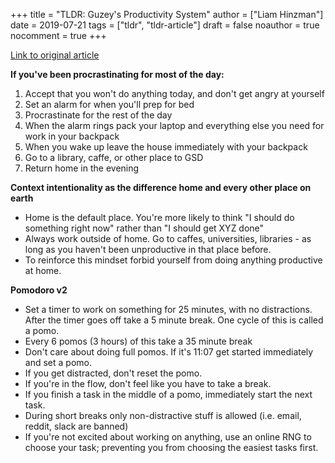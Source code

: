 +++
title = "TLDR: Guzey's Productivity System"
author = ["Liam Hinzman"]
date = 2019-07-21
tags = ["tldr", "tldr-article"]
draft = false
noauthor = true
nocomment = true
+++

[Link to original article](https://guezy.com/productivity)

**If you've been procrastinating for most of the day:**

1.  Accept that you won't do anything today, and don't get angry at yourself
2.  Set an alarm for when you'll prep for bed
3.  Procrastinate for the rest of the day
4.  When the alarm rings pack your laptop and everything else you need for work in your backpack
5.  When you wake up leave the house immediately with your backpack
6.  Go to a library, caffe, or other place to GSD
7.  Return home in the evening

**Context intentionality as the difference home and every other place on earth**

-   Home is the default place. You're more likely to think "I should do something right now" rather than "I should get XYZ done"
-   Always work outside of home. Go to caffes, universities, libraries - as long as you haven't been unproductive in that place before.
-   To reinforce this mindset forbid yourself from doing anything productive at home.

**Pomodoro v2**

-   Set a timer to work on something for 25 minutes, with no distractions. After the timer goes off take a 5 minute break. One cycle of this is called a pomo.
-   Every 6 pomos (3 hours) of this take a 35 minute break
-   Don't care about doing full pomos. If it's 11:07 get started immediately and set a pomo.
-   If you get distracted, don't reset the pomo.
-   If you're in the flow, don't feel like you have to take a break.
-   If you finish a task in the middle of a pomo, immediately start the next task.
-   During short breaks only non-distractive stuff is allowed (i.e. email, reddit, slack are banned)
-   If you're not excited about working on anything, use an online RNG to choose your task; preventing you from choosing the easiest tasks first.
